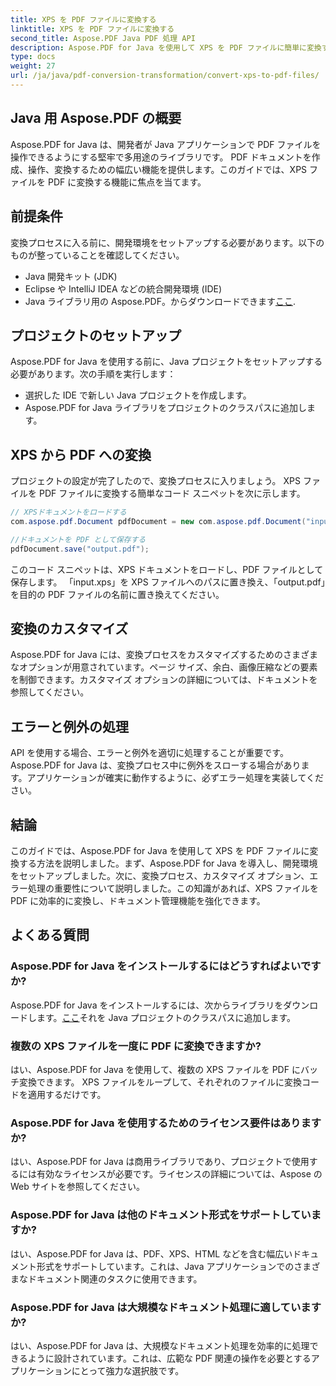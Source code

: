 ```yaml
---
title: XPS を PDF ファイルに変換する
linktitle: XPS を PDF ファイルに変換する
second_title: Aspose.PDF Java PDF 処理 API
description: Aspose.PDF for Java を使用して XPS を PDF ファイルに簡単に変換する方法を学びます。ステップバイステップのガイドにより、プロセスが簡素化されます。
type: docs
weight: 27
url: /ja/java/pdf-conversion-transformation/convert-xps-to-pdf-files/
---
```


## Java 用 Aspose.PDF の概要

Aspose.PDF for Java は、開発者が Java アプリケーションで PDF ファイルを操作できるようにする堅牢で多用途のライブラリです。 PDF ドキュメントを作成、操作、変換するための幅広い機能を提供します。このガイドでは、XPS ファイルを PDF に変換する機能に焦点を当てます。

## 前提条件

変換プロセスに入る前に、開発環境をセットアップする必要があります。以下のものが整っていることを確認してください。

- Java 開発キット (JDK)
- Eclipse や IntelliJ IDEA などの統合開発環境 (IDE)
-  Java ライブラリ用の Aspose.PDF。からダウンロードできます[ここ](https://releases.aspose.com/pdf/java/).

## プロジェクトのセットアップ

Aspose.PDF for Java を使用する前に、Java プロジェクトをセットアップする必要があります。次の手順を実行します：

- 選択した IDE で新しい Java プロジェクトを作成します。
- Aspose.PDF for Java ライブラリをプロジェクトのクラスパスに追加します。

## XPS から PDF への変換

プロジェクトの設定が完了したので、変換プロセスに入りましょう。 XPS ファイルを PDF ファイルに変換する簡単なコード スニペットを次に示します。

```java
// XPSドキュメントをロードする
com.aspose.pdf.Document pdfDocument = new com.aspose.pdf.Document("input.xps");

//ドキュメントを PDF として保存する
pdfDocument.save("output.pdf");
```

このコード スニペットは、XPS ドキュメントをロードし、PDF ファイルとして保存します。 「input.xps」を XPS ファイルへのパスに置き換え、「output.pdf」を目的の PDF ファイルの名前に置き換えてください。

## 変換のカスタマイズ

Aspose.PDF for Java には、変換プロセスをカスタマイズするためのさまざまなオプションが用意されています。ページ サイズ、余白、画像圧縮などの要素を制御できます。カスタマイズ オプションの詳細については、ドキュメントを参照してください。

## エラーと例外の処理

API を使用する場合、エラーと例外を適切に処理することが重要です。 Aspose.PDF for Java は、変換プロセス中に例外をスローする場合があります。アプリケーションが確実に動作するように、必ずエラー処理を実装してください。

## 結論

このガイドでは、Aspose.PDF for Java を使用して XPS を PDF ファイルに変換する方法を説明しました。まず、Aspose.PDF for Java を導入し、開発環境をセットアップしました。次に、変換プロセス、カスタマイズ オプション、エラー処理の重要性について説明しました。この知識があれば、XPS ファイルを PDF に効率的に変換し、ドキュメント管理機能を強化できます。

## よくある質問

### Aspose.PDF for Java をインストールするにはどうすればよいですか?

 Aspose.PDF for Java をインストールするには、次からライブラリをダウンロードします。[ここ](https://releases.aspose.com/pdf/java/)それを Java プロジェクトのクラスパスに追加します。

### 複数の XPS ファイルを一度に PDF に変換できますか?

はい、Aspose.PDF for Java を使用して、複数の XPS ファイルを PDF にバッチ変換できます。 XPS ファイルをループして、それぞれのファイルに変換コードを適用するだけです。

### Aspose.PDF for Java を使用するためのライセンス要件はありますか?

はい、Aspose.PDF for Java は商用ライブラリであり、プロジェクトで使用するには有効なライセンスが必要です。ライセンスの詳細については、Aspose の Web サイトを参照してください。

### Aspose.PDF for Java は他のドキュメント形式をサポートしていますか?

はい、Aspose.PDF for Java は、PDF、XPS、HTML などを含む幅広いドキュメント形式をサポートしています。これは、Java アプリケーションでのさまざまなドキュメント関連のタスクに使用できます。

### Aspose.PDF for Java は大規模なドキュメント処理に適していますか?

はい、Aspose.PDF for Java は、大規模なドキュメント処理を効率的に処理できるように設計されています。これは、広範な PDF 関連の操作を必要とするアプリケーションにとって強力な選択肢です。